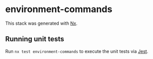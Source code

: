 # environment-commands

This stack was generated with [Nx](https://nx.dev).

## Running unit tests

Run `nx test environment-commands` to execute the unit tests via [Jest](https://jestjs.io).

